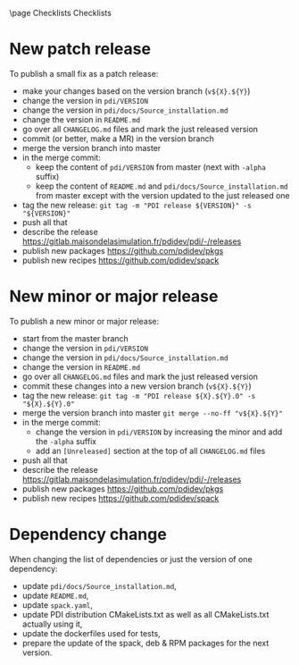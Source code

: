 \page Checklists Checklists

# New patch release

To publish a small fix as a patch release:
* make your changes based on the version branch (`v${X}.${Y}`)
* change the version in `pdi/VERSION`
* change the version in `pdi/docs/Source_installation.md`
* change the version in `README.md`
* go over all `CHANGELOG.md` files and mark the just released version
* commit (or better, make a MR) in the version branch
* merge the version branch into master
* in the merge commit:
  - keep the content of `pdi/VERSION` from master (next with `-alpha` suffix)
  - keep the content of `README.md` and `pdi/docs/Source_installation.md` from master
    except with the version updated to the just released one
* tag the new release: `git tag -m "PDI release ${VERSION}" -s "${VERSION}"`
* push all that
* describe the release https://gitlab.maisondelasimulation.fr/pdidev/pdi/-/releases
* publish new packages https://github.com/pdidev/pkgs
* publish new recipes  https://github.com/pdidev/spack

# New minor or major release

To publish a new minor or major release:
* start from the master branch
* change the version in `pdi/VERSION`
* change the version in `pdi/docs/Source_installation.md`
* change the version in `README.md`
* go over all `CHANGELOG.md` files and mark the just released version
* commit these changes into a new version branch (`v${X}.${Y}`)
* tag the new release: `git tag -m "PDI release ${X}.${Y}.0" -s "${X}.${Y}.0"`
* merge the version branch into master `git merge --no-ff "v${X}.${Y}"`
* in the merge commit:
  - change the version in `pdi/VERSION` by increasing the minor and add the
    `-alpha` suffix
  - add an `[Unreleased]` section at the top of all `CHANGELOG.md` files
* push all that
* describe the release https://gitlab.maisondelasimulation.fr/pdidev/pdi/-/releases
* publish new packages https://github.com/pdidev/pkgs
* publish new recipes  https://github.com/pdidev/spack

# Dependency change

When changing the list of dependencies or just the version of one dependency:
* update `pdi/docs/Source_installation.md`,
* update `README.md`,
* update `spack.yaml`,
* update PDI distribution CMakeLists.txt as well as all CMakeLists.txt actually using it,
* update the dockerfiles used for tests,
* prepare the update of the spack, deb & RPM packages for the next version.
